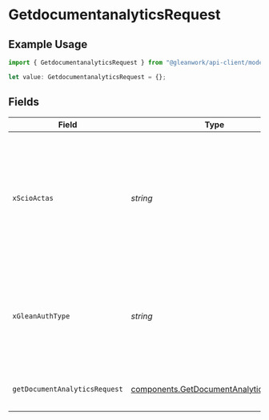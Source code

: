 # GetdocumentanalyticsRequest

## Example Usage

```typescript
import { GetdocumentanalyticsRequest } from "@gleanwork/api-client/models/operations";

let value: GetdocumentanalyticsRequest = {};
```

## Fields

| Field                                                                                                                    | Type                                                                                                                     | Required                                                                                                                 | Description                                                                                                              |
| ------------------------------------------------------------------------------------------------------------------------ | ------------------------------------------------------------------------------------------------------------------------ | ------------------------------------------------------------------------------------------------------------------------ | ------------------------------------------------------------------------------------------------------------------------ |
| `xScioActas`                                                                                                             | *string*                                                                                                                 | :heavy_minus_sign:                                                                                                       | Email address of a user on whose behalf the request is intended to be made (should be non-empty only for global tokens). |
| `xGleanAuthType`                                                                                                         | *string*                                                                                                                 | :heavy_minus_sign:                                                                                                       | Auth type being used to access the endpoint (should be non-empty only for global tokens).                                |
| `getDocumentAnalyticsRequest`                                                                                            | [components.GetDocumentAnalyticsRequest](../../models/components/getdocumentanalyticsrequest.md)                         | :heavy_minus_sign:                                                                                                       | Information about analytics requested.                                                                                   |